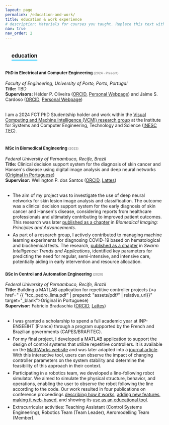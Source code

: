 ```yaml
---
layout: page
permalink: /education-and-work/
title: education & work experience
# description: Materials for courses you taught. Replace this text with your description.
nav: true
nav_order: 2
---
```


<tbody>
<tr>
<td>&nbsp;&nbsp;&nbsp;&nbsp;</td>
<td>

<h4 style="display: inline-block; font-size: 1.2em; margin-bottom: 0.5em; border-bottom: 2px solid #00BFFF; padding-bottom: 0.2em;">
  education
</h4>

<h3> <strong>
    <span style="font-size: 0.8em; margin-bottom: 0.2em;">PhD in Electrical and Computer Engineering
    <span style="font-size: 0.75em; color: #999;">(2024 - Present)</span>
    </span></strong>
</h3>
<i>Faculty of Engineering, University of Porto, Porto, Portugal</i> <br>
<strong>Title:</strong> TBD <br>
<strong>Supervisors:</strong> Hélder P. Oliveira (<a href="https://orcid.org/0000-0002-6193-8540" target="_blank">ORCID</a>, <a href="https://www.inescporto.pt/~hfpo" target="_blank">Personal Webpage</a>) and Jaime S. Cardoso (<a href="https://orcid.org/0000-0002-3760-2473" target="_blank">ORCID</a>, <a href="http://www.fe.up.pt/~jsc/" target="_blank">Personal Webpage</a>) <br><br>

I am a 2024 FCT PhD Studentship holder and work within the <a href="https://vcmi.inesctec.pt/" target="_blank">Visual Computing and Machine Intelligence (VCMI) research group</a> at the Institute for Systems and Computer Engineering, Technology and Science (<a href="https://www.inesctec.pt/en" target="_blank">INESC TEC</a>).
<br><br>

<h3> <strong>
    <span style="font-size: 0.8em; margin-bottom: 0.2em;">MSc in Biomedical Engineering
    <span style="font-size: 0.75em; color: #999;">(2023)</span>
    </span></strong>
</h3>

<i>Federal University of Pernambuco, Recife, Brazil</i> <br>
<strong>Title:</strong> Clinical decision support system for the diagnosis of skin cancer and Hansen's disease using digital image analysis and deep neural networks (<a href="https://repositorio.ufpe.br/handle/123456789/50253" target="_blank">Original in Portuguese</a>) <br>
<strong>Supervisor:</strong> Wellington P. dos Santos (<a href="https://orcid.org/0000-0003-2558-6602" target="_blank">ORCID</a>, <a href="http://lattes.cnpq.br/6413917211782026" target="_blank">Lattes</a>) <br><br>

<ul>
<li style="margin-bottom: 6px;"> The aim of my project was to investigate the use of deep neural networks for skin lesion image analysis and classification. The outcome was a clinical decision support system for the early diagnosis of skin cancer and Hansen's disease, considering reports from healthcare professionals and ultimately contributing to improved patient outcomes. This research was later <a href="https://www.taylorfrancis.com/chapters/edit/10.1201/9781003359418-12/" target="_blank">published as a chapter</a> in <i>Biomedical Imaging: Principles and Advancements</i>.</li>

<li> As part of a research group, I actively contributed to managing machine learning experiments for diagnosing COVID-19 based on hematological and biochemical tests. The research, <a href="https://www.taylorfrancis.com/chapters/edit/10.1201/9781003190141-10/" target="_blank">published as a chapter</a> in <i>Swarm Intelligence: Trends and Applications</i>, identified key parameters for predicting the need for regular, semi-intensive, and intensive care, potentially aiding in early intervention and resource allocation.</li>
</ul>

<h3> <strong>
    <span style="font-size: 0.8em; margin-bottom: 0.2em;">BSc in Control and Automation Engineering
    <span style="font-size: 0.75em; color: #999;">(2020)</span>
    </span></strong>
</h3>

<i>Federal University of Pernambuco, Recife, Brazil</i> <br>
<strong>Title:</strong> Building a MATLAB application for repetitive controller projects (<a href=" {{ "tcc_pedro_lima.pdf" | prepend: "assets/pdf/" | relative_url}}" target="_blank">Original in Portuguese</a>) <br>
<strong>Supervisor:</strong> Fabrício Bradaschia (<a href="https://orcid.org/0000-0002-2086-7862" target="_blank">ORCID</a>, <a href="http://lattes.cnpq.br/7274295997961188" target="_blank">Lattes</a>) <br><br>

<ul>
<li style="margin-bottom: 6px;">I was granted a scholarship to spend a full academic year at INP-ENSEEIHT (France) through a program supported by the French and Brazilian governments (CAPES/BRAFITEC).
</li>

<li style="margin-bottom: 6px;">For my final project, I developed a MATLAB application to support the design of control systems that utilize repetitive controllers. It is available on the <a href="https://www.mathworks.com/matlabcentral/fileexchange/74759-repetitive-controller-designer" target="_blank">MathWorks website</a> and was later adapted into a <a href="https://doi.org/10.3390/en16052451" target="_blank">journal article</a>. With this interactive tool, users can observe the impact of changing controller parameters on the system stability and determine the feasibility of this approach in their context. 
</li>

<li style="margin-bottom: 6px;">Participating in a robotics team, we developed a line-following robot simulator. We aimed to simulate the physical structure, behavior, and operations, enabling the user to observe the robot following the line according to the code. Our work resulted in four publications on conference proceedings <a href="https://www.sba.org.br/open_journal_systems/index.php/cba/article/view/523" target="_blank">describing how it works</a>, <a href="https://doi.org/10.1109/LARS/SBR/WRE.2018.00103" target="_blank">adding new features</a>, <a href="https://doi.org/10.1109/SVR.2019.00025" target="_blank">making it web-based</a>, and showing its <a href="https://doi.org/10.1109/LARS/SBR/WRE.2018.00101" target="_blank">use as an educational tool</a>.
</li>

<li>Extracurricular activities: Teaching Assistant (Control Systems Engineering), Robotics Team (Team Leader), Aeromodelling Team (Member).
</li>

</ul>

</td>

</tr></tbody>